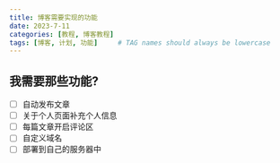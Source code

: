 ```yaml
---
title: 博客需要实现的功能
date: 2023-7-11
categories: [教程, 博客教程]
tags: [博客, 计划, 功能]     # TAG names should always be lowercase
---
```


## 我需要那些功能?
- [ ] 自动发布文章
- [ ] 关于个人页面补充个人信息
- [ ] 每篇文章开启评论区
- [ ] 自定义域名
- [ ] 部署到自己的服务器中